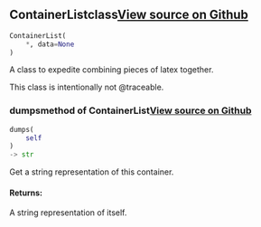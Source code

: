 ## ContainerList<span class="tag">class</span><a class="sourcelink" href=https://github.com/fastestimator/fastestimator/blob/r1.1/fastestimator/util/latex_util.py/#L25-L36>View source on Github</a>
```python
ContainerList(
	*, data=None
)
```
A class to expedite combining pieces of latex together.

This class is intentionally not @traceable.

### dumps<span class="tag">method of ContainerList</span><a class="sourcelink" href=https://github.com/fastestimator/fastestimator/blob/r1.1/fastestimator/util/latex_util.py/#L30-L36>View source on Github</a>
```python
dumps(
	self
)
-> str
```
Get a string representation of this container.


<h4>Returns:</h4>
    A string representation of itself.



